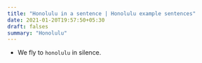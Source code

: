```yaml
---
title: "Honolulu in a sentence | Honolulu example sentences"
date: 2021-01-20T19:57:50+05:30
draft: falses
summary: "Honolulu"
---
```

- We fly to `honolulu` in silence.
                 
